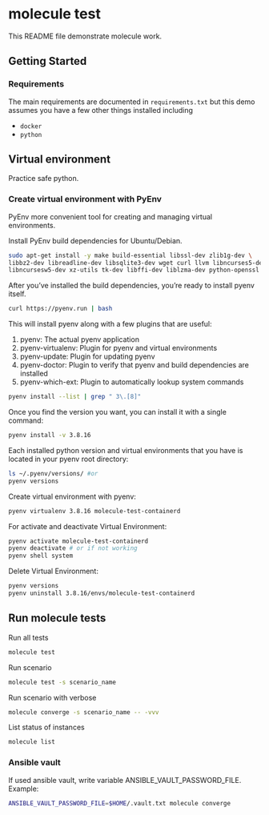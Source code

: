 # molecule test

This README file demonstrate molecule work.

## Getting Started

### Requirements
The main requirements are documented in `requirements.txt` but this demo assumes you have a few other things installed including
- `docker`
- `python`

## Virtual environment
Practice safe python. 

### Create virtual environment with PyEnv 
PyEnv more convenient tool for creating and managing virtual environments.

Install PyEnv build dependencies for Ubuntu/Debian.
```bash
sudo apt-get install -y make build-essential libssl-dev zlib1g-dev \
libbz2-dev libreadline-dev libsqlite3-dev wget curl llvm libncurses5-dev \
libncursesw5-dev xz-utils tk-dev libffi-dev liblzma-dev python-openssl
```

After you’ve installed the build dependencies, you’re ready to install pyenv itself.

```bash
curl https://pyenv.run | bash

```
This will install pyenv along with a few plugins that are useful:

1. pyenv: The actual pyenv application
2. pyenv-virtualenv: Plugin for pyenv and virtual environments
3. pyenv-update: Plugin for updating pyenv
4. pyenv-doctor: Plugin to verify that pyenv and build dependencies are installed
5. pyenv-which-ext: Plugin to automatically lookup system commands

```bash
pyenv install --list | grep " 3\.[8]"
```

Once you find the version you want, you can install it with a single command:
```bash
pyenv install -v 3.8.16
```

Each installed python version and virtual environments that you have is located in your pyenv root directory:
```bash
ls ~/.pyenv/versions/ #or
pyenv versions
```

Create virtual environment with pyenv:
```bash
pyenv virtualenv 3.8.16 molecule-test-containerd
```

For activate and deactivate Virtual Environment:
```bash
pyenv activate molecule-test-containerd
pyenv deactivate # or if not working
pyenv shell system
```

Delete Virtual Environment:
```bash
pyenv versions
pyenv uninstall 3.8.16/envs/molecule-test-containerd
```

## Run molecule tests
Run all tests
```bash
molecule test
```

Run scenario
```bash
molecule test -s scenario_name
```

Run scenario with verbose
```bash
molecule converge -s scenario_name -- -vvv
```

List status of instances
```bash
molecule list
```

### Ansible vault
If used ansible vault, write variable ANSIBLE_VAULT_PASSWORD_FILE. Example:
```bash
ANSIBLE_VAULT_PASSWORD_FILE=$HOME/.vault.txt molecule converge
```
